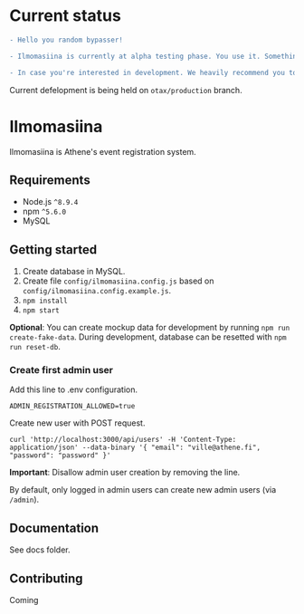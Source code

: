 # Current status

```diff
- Hello you random bypasser! 

- Ilmomasiina is currently at alpha testing phase. You use it. Something breaks? You fix it.

- In case you're interested in development. We heavily recommend you to contact @peksi

```

Current defelopment is being held on `otax/production` branch.


# Ilmomasiina

Ilmomasiina is Athene's event registration system.

## Requirements
* Node.js `^8.9.4`
* npm `^5.6.0`
* MySQL

## Getting started

1. Create database in MySQL.
1. Create file `config/ilmomasiina.config.js` based on `config/ilmomasiina.config.example.js`.
1. `npm install`
1. `npm start`

**Optional**: You can create mockup data for development by running `npm run create-fake-data`. During development, database can be resetted with `npm run reset-db`.

### Create first admin user

Add this line to .env configuration.

```
ADMIN_REGISTRATION_ALLOWED=true
```

Create new user with POST request.
```
curl 'http://localhost:3000/api/users' -H 'Content-Type: application/json' --data-binary '{ "email": "ville@athene.fi", "password": "password" }'
```

**Important**: Disallow admin user creation by removing the line.

By default, only logged in admin users can create new admin users (via `/admin`).

## Documentation

See docs folder.

## Contributing

Coming

